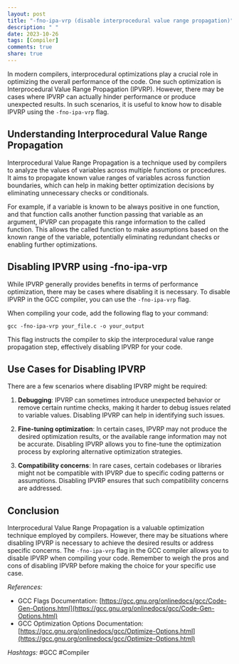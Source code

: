 ```yaml
---
layout: post
title: "-fno-ipa-vrp (disable interprocedural value range propagation)"
description: " "
date: 2023-10-26
tags: [Compiler]
comments: true
share: true
---
```


In modern compilers, interprocedural optimizations play a crucial role in optimizing the overall performance of the code. One such optimization is Interprocedural Value Range Propagation (IPVRP). However, there may be cases where IPVRP can actually hinder performance or produce unexpected results. In such scenarios, it is useful to know how to disable IPVRP using the `-fno-ipa-vrp` flag.

## Understanding Interprocedural Value Range Propagation

Interprocedural Value Range Propagation is a technique used by compilers to analyze the values of variables across multiple functions or procedures. It aims to propagate known value ranges of variables across function boundaries, which can help in making better optimization decisions by eliminating unnecessary checks or conditionals.

For example, if a variable is known to be always positive in one function, and that function calls another function passing that variable as an argument, IPVRP can propagate this range information to the called function. This allows the called function to make assumptions based on the known range of the variable, potentially eliminating redundant checks or enabling further optimizations.

## Disabling IPVRP using -fno-ipa-vrp

While IPVRP generally provides benefits in terms of performance optimization, there may be cases where disabling it is necessary. To disable IPVRP in the GCC compiler, you can use the `-fno-ipa-vrp` flag.

When compiling your code, add the following flag to your command:

```
gcc -fno-ipa-vrp your_file.c -o your_output
```

This flag instructs the compiler to skip the interprocedural value range propagation step, effectively disabling IPVRP for your code.

## Use Cases for Disabling IPVRP

There are a few scenarios where disabling IPVRP might be required:

1. **Debugging**: IPVRP can sometimes introduce unexpected behavior or remove certain runtime checks, making it harder to debug issues related to variable values. Disabling IPVRP can help in identifying such issues.

2. **Fine-tuning optimization**: In certain cases, IPVRP may not produce the desired optimization results, or the available range information may not be accurate. Disabling IPVRP allows you to fine-tune the optimization process by exploring alternative optimization strategies.

3. **Compatibility concerns**: In rare cases, certain codebases or libraries might not be compatible with IPVRP due to specific coding patterns or assumptions. Disabling IPVRP ensures that such compatibility concerns are addressed.

## Conclusion

Interprocedural Value Range Propagation is a valuable optimization technique employed by compilers. However, there may be situations where disabling IPVRP is necessary to achieve the desired results or address specific concerns. The `-fno-ipa-vrp` flag in the GCC compiler allows you to disable IPVRP when compiling your code. Remember to weigh the pros and cons of disabling IPVRP before making the choice for your specific use case.

_*References:*_
- GCC Flags Documentation: [https://gcc.gnu.org/onlinedocs/gcc/Code-Gen-Options.html](https://gcc.gnu.org/onlinedocs/gcc/Code-Gen-Options.html)
- GCC Optimization Options Documentation: [https://gcc.gnu.org/onlinedocs/gcc/Optimize-Options.html](https://gcc.gnu.org/onlinedocs/gcc/Optimize-Options.html)

_*Hashtags:*_ #GCC #Compiler